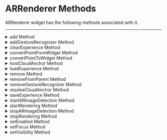
ARRenderer Methods
==================

ARRenderer widget has the following methods associated with it.

* * *

<details close markdown="block"><summary>add Method</summary>

* * *

This method is used to add the model of an object to the area scanned using the ARRenderer widget.

For example, in a designing application, using this method you can add a decor item to a room to check its compatibility.

### Syntax

```

add(\[{id, name, modelConfig}\])
```

### Parameters

This method accepts an array of JS objects with the following key-value pairs:

_id_ \[String\]-Mandatory

This attribute is the unique identifier of the model represented in the modelConfig attribute.

_name_ \[String\]-Mandatory

This attribute is the name of the model represented in the modelConfig attribute.

_modelConfig_ \[JSObject\]-Optional

This attribute represents the object that needs to be added to the scene.

The following table lists the key-value pairs that can be provided in modelConfig attribute.

  
| Key name | Default Value | Type of the Value | Description |
| --- | --- | --- | --- |
| position | {"x":"50%", "y":"50%"} | JS Object | This parameters contains the area where the object must be placed on the device screen.This JS Object has two keys, _x_ & _y_. You must provide the x and y values as strings to these keys. |
| scale | {"sx":"1.0", "sy":"1.0", "sz":"1.0"} | JS Object | This parameter controls the 3D size of the object. It accepts an object with three keys, sx, sy, & sz. These values will represent the x, y, and z axis values required for scaling an object in a 3D model. |
| modelLocationType | voltmx.ar.MODEL\_LOCATION\_TYPE\_BUNDLE | Constant | This parameter can be used to specify how to add the model in an application. You can either add the model as part of the application bundle or as part of the application's file system. This parameter is specific to Android. It can accept any of the following constants. voltmx.ar.MODEL\_LOCATION\_TYPE\_BUNDLE voltmx.ar.MODEL\_LOCATION\_TYPE\_FILESYSTEM |
| callback |   | JS function | This parameter specifies the JS function that is invoked when the model/ object has been added successfully or unsuccessfully to the scene.The JS function contains an eventobject with the following parameters: _status_: This argument can have any of the following constants:voltmx.ar.MODEL\_ADDITION\_SUCCESSvoltmx.ar.MODEL\_ADDITION\_FAILURE _message_: This argument contains the String value that is displayed when the model was not successfully added to the scene. |

### Return Values

None

### Example

```

//Sample code to add an object to the scene using myaRRenderer ARRenderer widget.  
  
addObjectToScreen: function() {
    try {
        var self = this;
        var scaleValue = 0.5;
        var name = this.itemName.toLowerCase();
        var obj = {
            id: this.itemSelected,
            name: name,
            modelLocationType: voltmx.ar.MODEL_SOURCE_BUNDLE,
            modelConfig: {
                position: {
                    "x": "50%",
                    "y": "50%"
                },
                scale: {
                    sx: scaleValue,
                    sy: scaleValue,
                    sz: scaleValue
                },
                callback: self.addCallBack
            },
        };
        myaRRenderer.add([obj]);
    } catch (exception) {
        voltmx.print(exception.message);
    }
},

addCallBack: function(eventobject) {
    try {
        alert(eventobject.message);
    } catch (exception) {
        voltmx.print(exception.message);
    }
}
```

### Platform Availability

*   iOS and Android

* * *

</details>
<details close markdown="block"><summary>addGestureRecognizer Method</summary>

* * *

This API allows you to set a gesture recognizer for a specified gesture for a specified widget.

### Syntax

```

addGestureRecognizer(gestureType, gestureConfigParams, onGestureClosure)
```

### Parameters

_gestureType_

\[Number\] - Mandatory

Indicates the type of gesture to be detected on the widget.

See Remarks for possible values.

_gestureConfigParams_

\[object\] - Mandatory

The parameter specifies a table that has the required configuration parameters to setup a gesture recognizer.

The configuration parameters vary based on the type of the gesture.

See Remarks for possible values.

_onGestureClosure_

\[function\] - Mandatory

Specifies the function that needs to be executed when a gesture is recognized.

This function will be raised asynchronously

See Remarks for the syntax of this function.

### Return Values

String - Reference to the gesture is returned.

### Remarks

The values for the _gestureType_parameter are:

\[Number\] - Mandatory

Indicates the type of gesture to be detected on the widget. The following are possible values:

*   1 – constants.GESTURE\_TYPE\_TAP
*   2 - constants.GESTURE\_TYPE\_SWIPE
*   3 – constants.GESTURE\_TYPE\_LONGPRESS
*   4 – constants.GESTURE\_TYPE\_PAN
*   5 – constants.GESTURE\_TYPE\_ROTATION
*   6 - constants.GESTURE\_TYPE\_PINCH
*   7 - constants.GESTURE\_TYPE\_RIGHTTAP

The values for the _gestureConfigParams_parameter are:

\[object\] - Mandatory

The parameter specifies a table that has the required configuration parameters to setup a gesture recognizer. The configuration parameters vary based on the type of the gesture.

This parameter supports the following key-value pairs:

### Gesture Type:TAP

*   fingers \[Number\] - specifies the maximum number of fingers that must be respected for a gesture. Possible values are: 1. Default value is 1.
*   taps \[Number\] - specifies the maximum number of taps that must be respected for a gesture. Possible values are: 1 or 2. Default value is 1.

### For example:  

{fingers:1,taps:1}

### Gesture Type:SWIPE

*   fingers \[Number\] - specifies the maximum number of fingers that must be respected for a gesture. Possible values are: 1. Default value is 1.

### For example:

{fingers: 1}

### Gesture Type:LONGPRESS

*   pressDuration \[Number\] - specifies the minimum time interval (in seconds) after which the gesture is recognized as a LONGPRESS. For example, if pressDuration is 2 seconds, any continued press is recognized as LONGPRESS only if it lasts for at least 2 seconds. Default value is 1. This is not applicable to Windows.

### For example:

{pressDuration=1}.

### Gesture Type: PAN

*   fingers \[number\] specifies the minimum number of fingers needed to recognize this gesture. Default value is 1.
*   continuousEvents \[Boolean\] indicates if callback should be called continuously for every change beginning from the time the gesture is recognized to the time it ends.

### Gesture Type: ROTATION

*   Rotation gesture involves only two fingers.
*   continuousEvents \[Boolean\] indicates if callback must be called continuously for every change beginning from the time the gesture is recognized to the time it ends.

### Gesture Type:PINCH

*   Pinch gesture invloves two fingures.
*   continuousEvents \[Boolean\] indicates if callback should be called continuously every change beginning from the time the gesture is recognized to the time it ends.

### The syntax for the _onGestureClosure_callback function are:

\[function\] - Mandatory

Specifies the function that needs to be executed when a gesture is recognized.

### This function will be raised asynchronously and has the following Syntax:

onGestureClosure(widgetRef, gestureInfo, context)

*   widgetRef - specifies the handle to the widget on which the gesture was recognized.
*   gestureInfo - Table with information about the gesture. The contents of this table vary based on the gesture type.
*   context - Table with SegmentedUI row details.

gestureInfo table has the following key-value pairs:

*   gestureType \[number\] – indicates the gesture type; 1 for TAP, 2 for SWIPE, and 3 for LONGPRESS,4 for PAN, 5 for ROTATION, 6 for PINCH and 7 for RIGHTTAP
*   gesturesetUpParams \[object\] – specifies the set up parameters passed while adding the gesture recognizer
*   gesturePosition \[number\] – indicates the position where the gesture was recognized. Possible values are: 1 for TOPLEFT, 2 for TOPCENTER, 3 for TOPRIGHT, 4 for MIDDLELEFT, 5 for MIDDLECENTER, 6 for MIDDLERIGHT, 7 for BOTTOMLEFT, 8 for BOTTOMCENTER, 9 for BOTTOMRIGHT, 10 for CENTER
*   swipeDirection \[number\] –indicates the direction of swipe. This parameter is applicable only if the gesture type is SWIPE. Possible values are: 1 for LEFT, 2 for RIGHT, 3 for TOP, 4 for BOTTOM. Direction is w.r.t the view and not device orientation.
*   gestureX \[number\] – specifies the X coordinate of the point (in pixels) where the gesture has occurred. The coordinate is relative to the widget coordinate system.
*   gestureY \[number\] – specifies the Y coordinate of the point (in pixels) where the gesture has occurred. The coordinate is relative to the widget coordinate system.
*   widgetWidth \[number\] – specifies the width of the widget (in pixels)
*   widgetHeight \[number\] – specifies the height of the widget (in pixels)
*   gestureState\[number\] – indicates the gesture state as below
*   1 – gesture state begin
*   2 - gesture state changed
*   3 – gesture state ended.
*   \* gestureState is applicable only for continuous gestures like PAN, ROTATION and PINCH.
*   rotation \[number\] rotation of the gesture in degrees since its last change.( Applicable only when gesture type is ROTATION
*   velocityX and velocityY : horizontal and vertical component of velocity expressed in points per second. (Applicable only for PAN gesture type)
*   velocity \[number\]: velocity of pinch in scale per second (Applicable for Pinch gesture)
*   scale \[number\]:scale factor relative to the points of the two touches in screen coordinates
*   touchType\[number\]:(windows only)
*   0 - constants.TOUCHTYPE\_FINGER
*   1 - constants.TOUCHTYPE\_PEN
*   2 - constants.TOUCHTYPE\_MOUSE
*   translationX and translationY \[number\] : cumulative distance as number. (Applicable only for PAN gesture type)

context table has the following key-value pairs:

*   rowIndex \[number\] : row index of the segui where gesture was recognised. (Applicable to gestures added to segUI rows)
*   sectionIndex \[number\] : section index of the segui where gesture was recognised. (Applicable to gestures added to segUI rows)

It is not recommend to define gestures for widgets that have a default behavior associated with it.

If you click (tap) a button (any clickable widget), the default behavior is to trigger an onClick event. If you define a Tap gesture on such widgets, the gesture closure is executed in addition to the onClick event.

If you swipe a larger form, the default behavior is to scroll up and down depending on the direction in which you swipe. If you define a SWIPE gesture on such forms, the gesture closure gets executed in addition to scrolling the form.

If you swipe a Segmented UI with huge number of rows, the default behavior is to scroll the Segmented UI. If you define a SWIPE gesture on such segments, the gesture closure gets executed in addition to scrolling the form.

### Gestures can be added only for the following widgets:

*   Flex Container
    
*   Flex Scroll Container.
    

In the android platform, the top and bottom gestures work only when the scrolling is disabled for Form and parent scrolling containers. By default, the scrolling is enabled for the Form and scrolling containers.

*   RIGHTTAP applicable only to Windows 10
*   ROTATION is not supported on android.

### Example

```
 
//Sample code to add Gestures to the frmGestures FlexForm.
//Code to add DOUBLE TAP gesture to the frmGestures, FlexForm.
var doubletp = {
 fingers: 1,
 taps: 2
};
frmGestures.addGestureRecognizer(1, doubletp, onGestureFunction);
//Code to add SINGLE TAP gesture to the frmGestures FlexForm.
var singleTp = {
 fingers: 1,
 taps: 1
};
frmGestures.addGestureRecognizer(1, singleTp, onGestureFunction);
//Code to add SWIPE gesture to the frmGestures FlexForm.
var swipeForm = {
 fingers: 1,
 swipedistance: 50,
 swipevelocity: 75
};
frmGestures.addGestureRecognizer(2, swipeForm, onGestureFunction);
//Code to add LONGPRESS gesture to the frmGestures FlexForm.
var longPressForm = {
 pressDuration: 2
};
frmGestures.addGestureRecognizer(3, longPressForm, onGestureFunction);

function onGestureFunction(commonWidget, gestureInfo) {
 voltmx.print("The Gesture type is:" + gestureInfo.gestureType);

}
```

### Platform Availability

*   iOS, Windows

* * *

* * *

</details>
<details close markdown="block"><summary>clearExperience Method</summary>

* * *

This method is used to delete the saved AR session.

### Syntax

```

clearExperience(id)
```

### Parameters

_id_ \[String\]-Mandatory

The unique identifier created internally to save and identify the AR session.

### Example

```

/*Sample code to invoke the clearExperience method using the arWidget ARRenderer widget.*/  
  
frmARRender.arWidget.clearExperience("saveIdentifier");
```

### Platform Availability

*   iOS 13 or later

* * *

</details>
<details close markdown="block"><summary>convertPointFromWidget Method</summary>

* * *

This method allows you to convert the coordinate system from a widget to a point (receiver's coordinate system).

### Syntax

```

convertPointFromWidget(point, fromWidget)
```

### Parameters

_point_

\[JSObject\]- Mandatory

You can specify an object with keys as x and y. You can specify the values in all (dp, px and %) units of measurement.

_fromWidget_

\[widgetref\]- Mandatory

This parameter is the handle to the widget instance. Based on this parameter, the coordinate system is converted from the widget to a point (receiver's coordinate system).

### Example

```

Form1.widget1.convertPointFromWidget({
    x: "10dp",
    y: "20dp"
}, widget2);
```

### Platform Availability

*   iOS, Android, Windows, and SPA

* * *

</details>
<details close markdown="block"><summary>convertPointToWidget Method</summary>

* * *

Using the convertPointToWidget method, you can modify the co-ordinate system. You can convert the receiver's co-ordinate system from a **point** to a **Widget**.

### Syntax

```

convertPointToWidget(point, toWidget)
```

### Parameters

_point_

\[JSObject\]- Mandatory. You can specify an object with keys as x and y. You can specify the values in all (dp, px and %) units of measurement.

_toWidget_

\[widgetref\] - Mandatory. This parameter is the handle to the widget instance. Based on this parameter, the coordinate system is converted from a point to a widget.

### Example

```

Form1.widget2.convertPointToWidget({
    x: "20dp",
    y: "30dp"
}, widget1);
```

### Platform Availability

*   iOS, Android, Windows, and SPA

* * *

</details>
<details close markdown="block"><summary>hostCloudAnchor Method</summary>

* * *

This method is used to add or save the model of the object and host the anchor points on the Cloud. Once the position where the object must be added is selected, this method will start uploading the anchor points to the Google server in the background. After the upload is completed, Google returns a unique identifier after 5-20 seconds. which will be available on the onHostedCallback.

To use this property, you must set the [enableCloudAnchors](ARRenderer_Properties.md#enableCloudAnchors) Property to true.

### Syntax

```

hostCloudAnchor(\[{id, name,onHostedCallback,addModelAfterHosting, modelConfig}\])
```

### Parameters

This method accepts an array of JS objects with the following key-value pairs:

_id_ \[String\]-Mandatory

This attribute is the unique identifier of the model represented in the modelConfig attribute.

_name_ \[String\]-Mandatory

This attribute is the name of the model represented in the modelConfig attribute.

_onHostedCallback_ \[JS function\]-Mandatory

This attribute specifies the JS function that is invoked when the hosting process is completed. This parameter specifies the JS function that contains an eventobject with the following parameters:

*   `ID`: The generated Model ID that is sent as an argument to the callback.
*   `cloudAnchorID`: The unique identifier provided by Google, after hosting the anchor.
*   `status`: This argument can have any of the following constants:  
    *   voltmx.ar.STATUS\_ERROR
    *   voltmx.ar.STATUS\_SUCCESS
*   `message`: Additional string that describes the API call result.

_modelConfig_ \[JSObject\]-Optional

### This attribute represents the object that needs to be added to the scene.

### The following table lists the key-value pairs that can be provided in `modelConfig` attribute.

  
| Key name | Default Value | Type of the Value | Description |
| --- | --- | --- | --- |
| position | {"x":"50%", "y":"50%"} | JS Object | This parameters contains the area where the object must be placed on the device screen.This JS Object has two keys, _x_ & _y_. You must provide the x and y values as strings to these keys. |
| scale | {"sx":"1.0", "sy":"1.0", "sz":"1.0"} | JS Object | This parameter controls the 3D size of the object. It accepts an object with three keys, sx, sy, & sz. These values will represent the x, y, and z axis values required for scaling an object in a 3D model. |
| addModelAfterHosting | false | Boolean | This parameter allows you to add the model before or after hosting. When the addModelAfterHosting property is configured to true, the method invokes the host call first. If the host call is successful, the model is added. When the addModelAfterHosting property is configured to false, the method adds the model first, and then the host invokes later. |
| modelLocationType | voltmx.ar.MODEL\_LOCATION\_TYPE\_BUNDLE | Constant | This parameter can be used to specify how to add the model in an application. You can either add the model as part of the application bundle or as part of the application's file system. This parameter is specific to Android. It can accept any of the following constants. voltmx.ar.MODEL\_LOCATION\_TYPE\_BUNDLE voltmx.ar.MODEL\_LOCATION\_TYPE\_FILESYSTEM |
| callback |   | JS function | This parameter specifies the JS function that is invoked when the model/ object has been added successfully or unsuccessfully to the scene.The JS function contains an eventobject with the following parameters: _status_: This argument can have any of the following constants:voltmx.ar.MODEL\_ADDITION\_SUCCESSvoltmx.ar.MODEL\_ADDITION\_FAILURE _message_: This argument contains the String value that is displayed when the model was not successfully added to the scene. |

### Return Values

None

**Remarks**

*   It takes 5-20 seconds to the trigger the hosting of the anchor points.
*   To trigger the host anchor, the device’s rear camera must be mapped to the environment in and around the center of interest from different viewing angles and positions within 30 seconds.

### Example

```

//Sample code to invoke hostCloudAnchor method using myaRRenderer ARRenderer widget.

hostCloudAnchor: function() {
    try {
        var self = this;
        var scaleValue = 0.5;
        var name = this.itemName.toLowerCase();
        var obj = {
            id: this.itemSelected,
            name: name,
            onHostedCallback: self.onHostedCallback,
	    addModelAfterHosting: false,
            modelLocationType: voltmx.ar.MODEL_SOURCE_BUNDLE,
            modelConfig: {
                position: {
                    "x": "50%",
                    "y": "50%"
                },
                scale: {
                    sx: scaleValue,
                    sy: scaleValue,
                    sz: scaleValue
                },
                callback: self.addCallBack
            },
        };
        myaRRenderer.hostCloudAnchor([obj]);
    } catch (exception) {
        voltmx.print(exception.message);
    }
},

addCallBack: function(eventobject) {
    try {
        alert(eventobject.message);
    } catch (exception) {
        voltmx.print(exception.message);
    }
},
onHostedCallback: function(eventobject) {
    try {
        alert(eventobject.cloudAnchorID);
    } catch (exception) {
        voltmx.print(exception.message);
    }
}
```

### Platform Availability

*   Android

* * *

* * *

</details>
<details close markdown="block"><summary>loadExperience Method</summary>

* * *

This method is used to retrieve the AR world mapping data from the local device storage.

### Syntax

```

loadExperience(id,completioncallback,modelQueryCallback)
```

### Parameters

  
| Key name | Default Value | Type of the Value | Description |
| --- | --- | --- | --- |
| id |   | String | The unique identifier created internally to save and identify the AR session. |
| completioncallback |   | JS function | This parameter specifies the JS function that is invoked when the AR session is successfully recorded.This callback receives an eventobject with the following parameters: _status_: This argument can have any of the following constants:voltmx.ar.STATUS\_ERRORvoltmx.ar.STATUS\_SUCCESS _message_: This argument contains the String value that is displayed to describe the API call result. |
| modelQueryCallback |   | JS function | This callback is triggered many times with the parameter modelID. The expected return value would be an appropriate model object corresponding to the passed model ID. |

### Remarks

Whenever the AR session is loaded, the model objects does not appear immediately. This is because when the user moves the ARRenderer widget, the widget takes some time to map the current surrounding with the saved surrounding.

### Example

```

//Sample code to invoke the modelQueryCallBack function to provide the input model and generate modelObject using the AR widget 

function modelQueryCallback(modelID) {
    voltmx.print("load experience " + modelID);
    if (modelID == "itemV3") {
        var modelObject = {
            id: "itemV3",
            name: "cup",
            modelLocationType: voltmx.ar.MODEL_SOURCE_BUNDLE,
            modelConfig: {
                scale: {
                    sx: 0.005,
                    sy: 0.005,
                    sz: 0.005
                }
            }
        };
        voltmx.print("returning model " + modelID);
        return modelObject;
    } else if (modelID == "itemV0") {
        var modelObject = {
            id: "itemV0",
            name: "pot",
            modelLocationType: voltmx.ar.MODEL_SOURCE_BUNDLE,
            modelConfig: {
                scale: {
                    sx: 0.005,
                    sy: 0.005,
                    sz: 0.005
                }
            }
        };
        voltmx.print("!!! returning model " + modelID);
        return modelObject;
    }   
```
```
//Sample code to invoke the loadExperience method using the AR widget

frmAr.arWidget.loadExperience("saveIdentifier", completion, modelQueryCallback);

function completion(response) {
    voltmx.print("load experience completion" + JSON.stringify(response));
    voltmx.print("status : " + response.status);
    voltmx.print("message : " + response.message);
}
```

### Platform Availability

*   iOS 13 or later

* * *

</details>
<details close markdown="block"><summary>remove Method</summary>

* * *

This method is used to delete the model/object that has been added to the scene using the [add](#add) method.

### Syntax

```

remove(\["id"\])
```

### Parameters

This method accepts an array of the following parameters.

_id_ \[String\]-Mandatory

This parameter contains the unique identifier of the model that must be removed from the scene.  

### Return Values

None

### Example

```

//Sample code to remove the object added to a scene using myaRRenderer ARRenderer widget.  
  
myarRenderer.remove(["id1"]);
```

### Platform Availability

*   iOS and Android

* * *

</details>
<details close markdown="block"><summary>removeFromParent Method</summary>

* * *

This method allows you to remove a child widget from a parent widget.

### Syntax

```

removeFromParent()
```

### Read/Write

Yes - (Read and Write)

### Example

```

//This is a generic method that is applicable for various widgets.
//Here, we have shown how to use the removeFromParent Method for a Calendar widget.
//You need to make a corresponding call of the removeFromParent method for other applicable widgets.

Form1.calendar.removeFromParent();

```

### Platform Availability

*   iOS, Android , Windows, SPA, and Desktop Web

* * *

</details>
<details close markdown="block"><summary>removeGestureRecognizer Method</summary>

* * *

This method allows you to remove the specified gesture recognizer for the specified widget.

### Syntax

```

removeGestureRecognizer(gestureHandle)
```

### Parameters

gestureHandle - Mandatory

Specifies the handle to the gesture returned by addGestureRecognizer call.

### Example

```
 
//Sample code to remove Double tap gesture from frmGestures FlexForm.  
frmGestures.removeGestureRecognizer(doubletp);  

```

### Platform Availability

*   Available on all platforms except Desktop Web and Android.

* * *

* * *

</details>
<details close markdown="block"><summary>resolveCloudAnchor Method</summary>

* * *

This method is used to retrieve the anchor points of the model from the Cloud. This method uses the `cloudAnchorID` provided in the `onHostedCallback` of the [hostCloudAnchor](#hostCloudAnchor) method to retrieve the real-world position of the object.

To use this method, you must set the [enableCloudAnchor](ARRenderer_Properties.md#enableCloudAnchors) Property to true.

### Syntax

```

resolveCloudAnchor(\[{id, name,cloudAnchorID,onResolvedCallback, modelConfig}\])
```

### Parameters

This method accepts an array of JS objects with the following key-value pairs:

_id_ \[String\]-Mandatory

> **_Note:_** For the host cloud anchor, only the first array object is respected.

This attribute is the unique identifier of the model represented in the modelConfig attribute.

_name_ \[String\]-Mandatory

This attribute is the name of the model represented in the modelConfig attribute.

_cloudAnchorID_ \[String\]-Mandatory

The unique identifier provided by Google, after hosting the anchor that is provided in the `onHostedCallback` of the [hostCloudAnchor](#hostCloudAnchor) method

_onResolvedCallback_ \[JS function\]-Mandatory

This attribute specifies the JS function that is invoked while retrieving the model. This parameter specifies the JS function that contains an eventobject with the following parameters:

*   `id`: The generated Model ID that is sent as an argument to the callback.
*   `status`: This argument can have any of the following constants:  
    *   voltmx.ar.MODEL\_ADDITION\_SUCCESS
    *   voltmx.ar.MODEL\_ADDITION\_FAILURE
*   `message`: Additional string that describes the API call result.

_modelConfig_ \[JSObject\]-Optional

### This attribute represents the object that needs to be added to the scene.

### The following table lists the key-value pairs that can be provided in modelConfig attribute.

  
| Key name | Default Value | Type of the Value | Description |
| --- | --- | --- | --- |
| scale | {"sx":"1.0", "sy":"1.0", "sz":"1.0"} | JS Object | This parameter controls the 3D size of the object. It accepts an object with three keys, sx, sy, & sz. These values will represent the x, y, and z axis values required for scaling an object in a 3D model. |
| modelLocationType | voltmx.ar.MODEL\_LOCATION\_TYPE\_BUNDLE | Constant | This parameter can be used to specify how to add the model in an application. You can either add the model as part of the application bundle or as part of the application's file system. This parameter is specific to Android. It can accept any of the following constants. voltmx.ar.MODEL\_LOCATION\_TYPE\_BUNDLE voltmx.ar.MODEL\_LOCATION\_TYPE\_FILESYSTEM |
| callback |   | JS function | This parameter specifies the JS function that is invoked when the model/ object has been added successfully or unsuccessfully to the scene.The JS function contains an eventobject with the following parameters: _status_: This argument can have any of the following constants:voltmx.ar.MODEL\_ADDITION\_SUCCESSvoltmx.ar.MODEL\_ADDITION\_FAILURE _message_: This argument contains the String value that is displayed when the model was not successfully added to the scene. |

### Remarks

*   The resolving operation is performed continuously in the background until the anchor is resolved.
*   To cancel the resolving operation, you must use the [remove](#remove) method.

### Example

```

//Sample code to add a resolveCloudAnchor method using myaRRenderer ARRenderer widget.

resolveCloudAnchor: function() {
    try {
        var self = this;
        var scaleValue = 0.5;
        var name = this.itemName.toLowerCase();
        var obj = {
            id: this.itemSelected,
            name: name,
			onResolvedCallback:  self.onResolvedCallback,
			cloudAnchorID:  "xxxxxxxxxxxxxxxxxxxxx",
            modelLocationType: voltmx.ar.MODEL_SOURCE_BUNDLE,
            modelConfig: {
                scale: {
                    sx: scaleValue,
                    sy: scaleValue,
                    sz: scaleValue
                },
                callback: self.addCallBack
            },
        };
        myaRRenderer.resolveCloudAnchor([obj]);
    } catch (exception) {
        voltmx.print(exception.message);
    }
},

addCallBack: function(eventobject) {
    try {
        alert(eventobject.message);
    } catch (exception) {
        voltmx.print(exception.message);
    }
},
onResolvedCallback: function(eventobject) {
    try {
        alert(eventobject.id);
    } catch (exception) {
        voltmx.print(exception.message);
    }
}    

```

### Platform Availability

*   Android

* * *

</details>
<details close markdown="block"><summary>saveExperience Method</summary>

* * *

### This method is used to save the mapping data object (AR world) in the device local storage.

When you save the AR world map, a file is created in the device storage with the default name “saveIdentifier”. All the mapping data of the surroundings is stored in this file inside the device storage.

You must enable the [cansaveExperienceCallback](ARRenderer_Properties.md#canSaveExperienceCallback) property to save the AR session successfully.

The [cansaveExperienceCallback](ARRenderer_Properties.md#canSaveExperienceCallback) property must pass true to save the AR session successfully.

### Syntax

```

saveExperience(id,callback)
```

### Parameters

  
| Key name | Default Value | Type of the Value | Description |
| --- | --- | --- | --- |
| ID |   | String | The uniqueID is created internally to save and identify the AR session. |
| callback |   | JS function | This parameter specifies the JS function that is invoked when the AR session is successfully recorded. This callback receives an event object with the following parameters: _status_: This argument can have any of the following constants:voltmx.ar.STATUS\_ERRORvoltmx.ar.STATUS\_SUCCESS _message_: This argument contains the String value that is displayed to describe the API result. |

### Return Values

None

### Example

```

//Sample code to invoke the saveExperience method using the AR widget 

aRRenderWidget.saveExperience("saveIdentifier", function(response) {
    voltmx.print("save experience completion block");
    voltmx.print("status : " + response.status);
    voltmx.print("message : " + response.message);
});
```

### Platform Availability

*   iOS 13 or later

* * *

</details>
<details close markdown="block"><summary>startARImageDetection Method</summary>

* * *

This method is used to detect the image from the real world and displays an overlay image or video.

### Syntax

```

startARImageDetection(config,callback)
```

### Input Parameters

`callback`\[JS function\]- Mandatory

This parameter specifies the JS function that is invoked which returns API result. The JS function contains an event object with the following parameters:

*   _status_: This argument can have any of the following constants:
    
    *   voltmx.ar.DETECTION\_CONFIGUARTION\_SUCCESS
    
    *   voltmx.ar.DETECTION\_CONFIGUARTION\_FAILURE
*   _message_: This argument contains the String value that is displayed to describe the API call result.

`config`\[array of JSON Objects\]- Mandatory

### Each JSON object contains the following key-value pairs.

  
| Key name | Default Value | Type of the Value | Description |
| --- | --- | --- | --- |
| referenceImage |   | String | This attribute specifies the name of the source detection image. Ensure that you place the image in the raw folder inside the workspace. For example <workspace location>/<app name>/resources/mobile/common/raw Supported formats: JPEG, PNG. |
| scale |   | Double | This attribute specifies the scale size value (varies from 0 to 1). 0 is small, 1 is big. |
| overlay |   | JSObject | This JSObject contains the following key value pairs, mentioned in the below table. |

  
| Key name | Default Value | Type of the Value | Description |
| --- | --- | --- | --- |
| type |   | Constants | This parameter specifies the type of overlay configuration. The following are the supported overlay types: o voltmx.ar.OVERLAY\_IMAGE voltmx.ar.OVERLAY\_VIDEO |
| src |   | String | This attribute specifies the name of the overlay image or video. Ensure that you place the images/videos in the raw inside the workspace. For example resources/mobile/common/raw |

### Return Values

None

### Example

```

//Sample code to add the startARImageDetection method to add the ARRenderer widget.  
var detection_src1 = "imagedetection_src_hcl.jpg";
var overlay_src1 = "imagedetection_image_overlay.jpg";
var overlay_type1 = voltmx.ar.OVERLAY_IMAGE;
var scale_value = 1.0;
//Detection Image with Video Overlay Config
var imageOverlay = {
    "referenceImage": detection_src1,
    "scale": scale_value,
    "overlay": {
        "type": overlay_type1,
        "src": overlay_src1
    }
};
var detection_src2 = "imagedetection_src_voltmx.jpg";
var overlay_src2 = "imagedetection_video_overlay.mp4";
var overlay_type2 = voltmx.ar.OVERLAY_VIDEO;
//Detection Image with Video Overlay Config
var videoOverlay = {
    "referenceImage": detection_src2,
    "scale": scale_value,
    "overlay": {
        "type": overlay_type2,
        "src": overlay_src2
    }
};
resultCallBack: function(eventobject) {
    try {
        alert(eventobject.message);
    } catch (exception) {
        voltmx.print(exception.message);
    }
}
var config = [imageOverlay, videoOverlay];
myARRenderer.startARImageDetection(config, resultCallBack);  

```

### Platform Availability

*   iOS and Android

* * *

</details>
<details close markdown="block"><summary>startRendering Method</summary>

* * *

This method is used to initiate the Augmented Reality session using the ARRenderer widget.

This method will start processing the camera data and identifies the anchor points.

To use this method, your app must have [runtime permission](../../../Iris/iris_api_dev_guide/content/runtime_permissions.md) from the end-user to open the device camera. If you call any API without obtaining the permission, platforms automatically pops up a system permission dialog box with "Allow" and "Deny" options, asking the end-user to grant permission to use the device's camera.

### Syntax

```

startRendering()
```

startRendering(sceneConfig, \[{id, name, modelConfig, callback}\])

### Parameters

### Return Values

None

### Example

```

/*Sample code to invoke startRendering Method using myaRRenderer ARRenderer widget without any arguments.*/  
  
myaRRenderer.startRendering();  
  
/*Sample code to invoke startRendering Method using myaRRenderer ARRenderer widget with arguments.*/  
  
myaRRenderer.startRendering(sceneConfig:"sceneConfig1", [{id:"id1", name:"name1", modelConfig:"modelConfig1",  callback:"jsfunction1"}]);
```

### Platform Availability

*   iOS and Android

* * *

</details>
<details close markdown="block"><summary>stopARImageDetection Method</summary>

* * *

This method stops AR image detection and rendering. It also clears all the anchors added and parameters given in the startARImageDetection.

### Syntax

```

myaRRenderer.stopARImageDetection();
```

### Example

```

//Sample code to invoke stopARImageDetection Method using myaRRenderer ARRenderer widget.  
  
myaRRenderer.stopARImageDetection();
```

### Platform Availability

*   iOS and Android

* * *

</details>
<details close markdown="block"><summary>stopRendering Method</summary>

* * *

This method is used to stop the Augmented Reality session using the ARRenderer widget.

### Syntax

```

stopRendering()
```

### Parameters

None  

### Return Values

None

### Example

```

//Sample code to invoke stopRendering Method using myaRRenderer ARRenderer widget.  
  
myaRRenderer.stopRendering();
```

### Platform Availability

*   iOS and Android

* * *

</details>
<details close markdown="block"><summary>setEnabled Method</summary>

* * *

This method specifies the widget that must be enabled or disabled.

### Syntax

```

setEnabled(enabled)
```

### Parameters

_enabled_

\[Boolean\] - Mandatory

true -Indicates widget is enabled.

false - Indicates widget is disabled.

### Return Values

None

### Exceptions

Error

### Remarks

Browser widget does not support this method in SPA.

This method is not applicable in Map widget.

### Example

```

//This is a generic method that is applicable for various widgets.
//Here, we have shown how to use the setEnabled Method for button widget.
//You need to make a corresponding call of the setEnabled method for other applicable widgets.

form1.myButton.setEnabled(false);
```

### Platform Availability

Available on all platforms except SPA.

</details>
<details close markdown="block"><summary>setFocus Method</summary>

* * *

This method specifies the widget on which there must be focus.

**Default :** true

### Syntax

```

setFocus(focus)
```

### Parameters

_focus_ \[Boolean\]- Mandatory

true -Indicates focus is set on a widget.

false - Indicates focus is not set on a widget.

### Return Values

None

### Exceptions

Error

### Remarks

You should not call this method in **preShow** of a form as it is not respected by all platforms. In android platform, this method is not respected in **preShow** of a form. You can give focus to a particular widget only after it is rendered on the screen, hence it should be called in postShow of a form.

This method is not applicable in Form widget.

### Example

```

//This is a generic method that is applicable for various widgets.
//Here, we have shown how to use the setFocus Method for button widget.
//You need to make a corresponding call of the setFocus method for other applicable widgets.

form1.myButton.setFocus(true);
```

### Platform Availability

Available on all platforms.

* * *

</details>
<details close markdown="block"><summary>setVisibility Method</summary>

* * *

Use this method to set the visibility of the widget.

**Default :** true

### Syntax

```

setVisibility(visible)
```

### Parameters

_visible_

\[Boolean\] - Mandatory

true -Indicates visibility is true.

false - Indicates visibility is false.

_animationConfig_

\[JSObject\] - Optional. The parameter specifies the animation configuration of the object. This is not supported in SPA and Desktop Web platforms.

Following are the parameters of the JSObject:

_animEffect_

Optional. The parameter specifies the animation effect. Following are the available options of animation effect:

*   constants.ANIMATION\_EFFECT\_EXPAND: This is applicable when the visibility is turned on. Specifies the widget must expand gradually by increasing the height of the widget.
*   constants.ANIMATION\_EFFECT\_COLLAPSE: This is applicable when the visibility is turned off. Specifies the widget must collapse gradually by decreasing the height of the widget.
*   constants.ANIMATION\_EFFECT\_REVEAL: This is applicable when the visibility is turned on. Specifies the widget must appear gradually by decreasing the transparency of the widget.
*   constants.ANIMATION\_EFFECT\_FADE: This is applicable when the visibility is turned off. Specifies the widget must disappear gradually by increasing the transparency of the widget.
*   constants.ANIMATION\_EFFECT\_NONE: This is the default option. Specifies animation should not be applied to the widget. However the layout animations are applied on the Form.

_animDuration_

Optional. The parameter specifies the duration of the animation effect in seconds. The default value is 1 second. The negative values are ignored and defaulted to 1 second.

_animDelay_

Optional. This parameter specifies the delay of the animation effect in seconds. The default value is 0 second. The negative values are ignored and defaulted to 0 second.

_animCurve_

Optional. The parameter specifies the animation curve to be applied while playing the animation. An animation curve defines the speed of the animations at different intervals of the animation duration. Following are the available options of animation curve:

*   constants.ANIMATION\_CURVE\_EASEIN: Specifies the animation effect to start slow in the beginning.
*   constants.ANIMATION\_CURVE\_EASEOUT: Specifies the animation effect to slowdown towards the end.
*   constants.ANIMATION\_CURVE\_EASEINOUT: Specifies the animation effect to start slow and slowdown towards the end.
*   constants.ANIMATION\_CURVE\_LINEAR: This is the default value. Specifies the animation effect to continue with the same speed from start to end.

![](Resources/Images/bezier_479x107.png)

animCallBacks - Optional

It is a JS dictionary containing the events invoked by the platform during the animation life cycle. Following are the available events:

*   **animStarted**: Invoked at the beginning of the animation without any parameters. Following is the Syntax of the event: function animStarted()
*   **animEnded**: Invoked at the end of the animation without any parameters. Following is the Syntax of the event: function animEnded()

### Return Values

None

### Exceptions

Error

### Remarks

This method is not applicable on Form, Popup, and Alert. It is also not applicable if the widget is placed in a [Segment](Segment.md). When the widget is placed in a Segment, the default _Visibility_ is set to _true_. If you want to change the value to _false_, you can do so by using [Segment](Segment_Methods.md#segmentedui-methods) methods.

Passing an invalid type other than the above events lead to run time exceptions/ crashes.

This method is not supported on the widgets FlexForm, FlexContainer, and FlexScrollContainer.

### Example

```

//This is a generic method that is applicable for various widgets.
//Here, we have shown how to invoke the setVisibility Method for a button widget with animation.
//You need to make a corresponding call of the setVisibility method for other applicable widgets.

form1.myButton.setVisibility(
    false, {
        "animEffect": constants.ANIMATION_EFFECT_COLLAPSE,
        "animDuration": 1,
        "animDelay": 0,
        "animCurve": constants.ANIMATION_CURVE_LINEAR,
        "animCallBacks": {
            "animStarted": startCallBackFunc,
            "animEnded": endCallBackFunc
        }
    });
//Sample code to invoke setVisibility Method for button widget without animation.
form1.myButton.setVisibility(false);
```

### Platform Availability

Available on all platforms.

* * *
</details>

